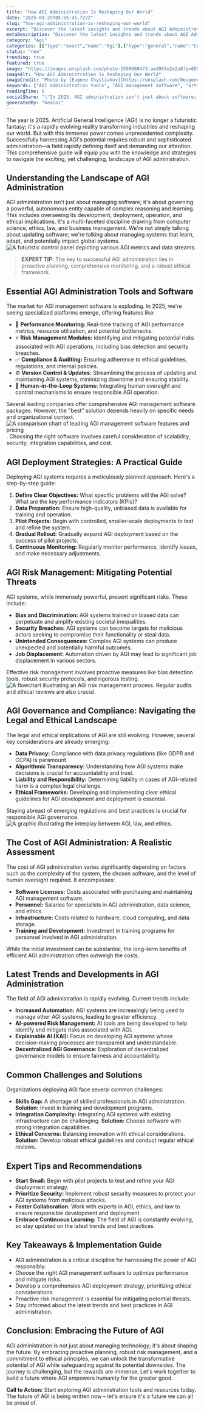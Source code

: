 ```yaml
---
title: "How AGI Administration Is Reshaping Our World"
date: "2025-03-25T05:55:45.722Z"
slug: "how-agi-administration-is-reshaping-our-world"
excerpt: "Discover the latest insights and trends about AGI Administration. This comprehensive guide covers everything you need to know about AGI Administration in 2025."
metaDescription: "Discover the latest insights and trends about AGI Administration. This comprehensive guide covers everything you need to know about AGI Administration in 2..."
category: "Agi"
categories: [{"type":"exact","name":"Agi"},{"type":"general","name":"Computer Science"},{"type":"medium","name":"Artificial Intelligence"},{"type":"specific","name":"Risk Management"},{"type":"niche","name":"Bias Mitigation"}]
status: "new"
trending: true
featured: true
image: "https://images.unsplash.com/photo-1550660473-aed955e2e2a8?q=85&w=1200&fit=max&fm=webp&auto=compress"
imageAlt: "How AGI Administration Is Reshaping Our World"
imageCredit: "Photo by [Eugene Chystiakov](https://unsplash.com/@eugenechystiakov) on Unsplash"
keywords: ["AGI administration tools", "AGI management software", "artificial general intelligence administration", "managing AGI systems", "AGI deployment strategies", "AGI risk management", "best practices AGI administration", "buy AGI administration software", "cost of AGI administration", "AGI governance and compliance"]
readingTime: 6
socialShare: "\"In 2025, AGI administration isn't just about software; it's about governing a powerful, autonomous entity with far-reaching consequences. Are we ready?\""
generatedBy: "Gemini"
---
```




The year is 2025. Artificial General Intelligence (AGI) is no longer a futuristic fantasy; it's a rapidly evolving reality transforming industries and reshaping our world.  But with this immense power comes unprecedented complexity.  Successfully harnessing AGI's potential requires robust and sophisticated administration—a field rapidly defining itself and demanding our attention. This comprehensive guide will equip you with the knowledge and strategies to navigate the exciting, yet challenging, landscape of AGI administration.

## Understanding the Landscape of AGI Administration

AGI administration isn't just about managing software; it's about governing a powerful, autonomous entity capable of complex reasoning and learning. This includes overseeing its development, deployment, operation, and ethical implications.  It's a multi-faceted discipline drawing from computer science, ethics, law, and business management.  We're not simply talking about updating software; we're talking about managing systems that learn, adapt, and potentially impact global systems.  ![A futuristic control panel depicting various AGI metrics and data streams](https://images.unsplash.com/photo-1550660473-aed955e2e2a8?q=85&w=1200&fit=max&fm=webp&auto=compress).

> **EXPERT TIP:**  The key to successful AGI administration lies in proactive planning, comprehensive monitoring, and a robust ethical framework.

##  Essential AGI Administration Tools and Software

The market for AGI management software is exploding.  In 2025, we're seeing specialized platforms emerge, offering features like:

* 🔑 **Performance Monitoring:** Real-time tracking of AGI performance metrics, resource utilization, and potential bottlenecks.
* ⚡ **Risk Management Modules:**  Identifying and mitigating potential risks associated with AGI operations, including bias detection and security breaches.
* ✅ **Compliance & Auditing:** Ensuring adherence to ethical guidelines, regulations, and internal policies.
* ⚙️ **Version Control & Updates:** Streamlining the process of updating and maintaining AGI systems, minimizing downtime and ensuring stability.
* 🤖 **Human-in-the-Loop Systems:** Integrating human oversight and control mechanisms to ensure responsible AGI operation.

Several leading companies offer comprehensive AGI management software packages.  However, the "best" solution depends heavily on specific needs and organizational context.  ![A comparison chart of leading AGI management software features and pricing](https://images.unsplash.com/photo-1498753427761-548428edfa67?q=85&w=1200&fit=max&fm=webp&auto=compress).  Choosing the right software involves careful consideration of scalability, security, integration capabilities, and cost.

## AGI Deployment Strategies: A Practical Guide

Deploying AGI systems requires a meticulously planned approach.  Here's a step-by-step guide:

1. **Define Clear Objectives:** What specific problems will the AGI solve?  What are the key performance indicators (KPIs)?
2. **Data Preparation:** Ensure high-quality, unbiased data is available for training and operation.
3. **Pilot Projects:** Begin with controlled, smaller-scale deployments to test and refine the system.
4. **Gradual Rollout:** Gradually expand AGI deployment based on the success of pilot projects.
5. **Continuous Monitoring:**  Regularly monitor performance, identify issues, and make necessary adjustments.

## AGI Risk Management: Mitigating Potential Threats

AGI systems, while immensely powerful, present significant risks.  These include:

* **Bias and Discrimination:** AGI systems trained on biased data can perpetuate and amplify existing societal inequalities.
* **Security Breaches:**  AGI systems can become targets for malicious actors seeking to compromise their functionality or steal data.
* **Unintended Consequences:**  Complex AGI systems can produce unexpected and potentially harmful outcomes.
* **Job Displacement:**  Automation driven by AGI may lead to significant job displacement in various sectors.

Effective risk management involves proactive measures like bias detection tools, robust security protocols, and rigorous testing.  ![A flowchart illustrating an AGI risk management process](https://images.unsplash.com/photo-1557754897-ca12c5049d83?q=85&w=1200&fit=max&fm=webp&auto=compress).  Regular audits and ethical reviews are also crucial.

##  AGI Governance and Compliance: Navigating the Legal and Ethical Landscape

The legal and ethical implications of AGI are still evolving.  However, several key considerations are already emerging:

* **Data Privacy:**  Compliance with data privacy regulations (like GDPR and CCPA) is paramount.
* **Algorithmic Transparency:**  Understanding how AGI systems make decisions is crucial for accountability and trust.
* **Liability and Responsibility:**  Determining liability in cases of AGI-related harm is a complex legal challenge.
* **Ethical Frameworks:**  Developing and implementing clear ethical guidelines for AGI development and deployment is essential.

Staying abreast of emerging regulations and best practices is crucial for responsible AGI governance.  ![A graphic illustrating the interplay between AGI, law, and ethics](https://images.unsplash.com/photo-1516201580490-33550d32de5c?q=85&w=1200&fit=max&fm=webp&auto=compress).

##  The Cost of AGI Administration: A Realistic Assessment

The cost of AGI administration varies significantly depending on factors such as the complexity of the system, the chosen software, and the level of human oversight required.  It encompasses:

* **Software Licenses:**  Costs associated with purchasing and maintaining AGI management software.
* **Personnel:**  Salaries for specialists in AGI administration, data science, and ethics.
* **Infrastructure:**  Costs related to hardware, cloud computing, and data storage.
* **Training and Development:**  Investment in training programs for personnel involved in AGI administration.

While the initial investment can be substantial, the long-term benefits of efficient AGI administration often outweigh the costs.

## Latest Trends and Developments in AGI Administration

The field of AGI administration is rapidly evolving.  Current trends include:

* **Increased Automation:**  AGI systems are increasingly being used to manage other AGI systems, leading to greater efficiency.
* **AI-powered Risk Management:**  AI tools are being developed to help identify and mitigate risks associated with AGI.
* **Explainable AI (XAI):**  Focus on developing AGI systems whose decision-making processes are transparent and understandable.
* **Decentralized AGI Governance:**  Exploration of decentralized governance models to ensure fairness and accountability.

## Common Challenges and Solutions

Organizations deploying AGI face several common challenges:

* **Skills Gap:**  A shortage of skilled professionals in AGI administration.  **Solution:** Invest in training and development programs.
* **Integration Complexity:**  Integrating AGI systems with existing infrastructure can be challenging.  **Solution:**  Choose software with strong integration capabilities.
* **Ethical Concerns:**  Balancing innovation with ethical considerations.  **Solution:**  Develop robust ethical guidelines and conduct regular ethical reviews.

## Expert Tips and Recommendations

* **Start Small:** Begin with pilot projects to test and refine your AGI deployment strategy.
* **Prioritize Security:**  Implement robust security measures to protect your AGI systems from malicious attacks.
* **Foster Collaboration:**  Work with experts in AGI, ethics, and law to ensure responsible development and deployment.
* **Embrace Continuous Learning:**  The field of AGI is constantly evolving, so stay updated on the latest trends and best practices.

## Key Takeaways & Implementation Guide

* AGI administration is a critical discipline for harnessing the power of AGI responsibly.
* Choose the right AGI management software to optimize performance and mitigate risks.
* Develop a comprehensive AGI deployment strategy, prioritizing ethical considerations.
* Proactive risk management is essential for mitigating potential threats.
* Stay informed about the latest trends and best practices in AGI administration.

## Conclusion: Embracing the Future of AGI

AGI administration is not just about managing technology; it's about shaping the future. By embracing proactive planning, robust risk management, and a commitment to ethical principles, we can unlock the transformative potential of AGI while safeguarding against its potential downsides.  The journey is challenging, but the rewards are immense.  Let's work together to build a future where AGI empowers humanity for the greater good.

**Call to Action:**  Start exploring AGI administration tools and resources today.  The future of AGI is being written now – let's ensure it's a future we can all be proud of.

